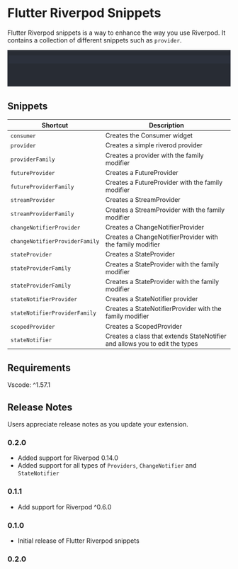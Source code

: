 # Flutter Riverpod Snippets

Flutter Riverpod snippets is a way to enhance the way you use Riverpod. It contains a collection of different
snippets such as `provider`.

![greetingProviderGif](gifs/greetingProvider.gif)

## Snippets

| Shortcut                       | Description                                                                  |
| ------------------------------ | ---------------------------------------------------------------------------- |
| `consumer`                     | Creates the Consumer widget                                                  |
| `provider`                     | Creates a simple riverod provider                                            |
| `providerFamily`               | Creates a provider with the family modifier                                  |
| `futureProvider`               | Creates a FutureProvider                                                    |
| `futureProviderFamily`         | Creates a FutureProvider with the family modifier                           |
| `streamProvider`               | Creates a StreamProvider                                                    |
| `streamProviderFamily`         | Creates a StreamProvider with the family modifier                           |
| `changeNotifierProvider`       | Creates a ChangeNotifierProvider                                           |
| `changeNotifierProviderFamily` | Creates a ChangeNotifierProvider with the family modifier                  |
| `stateProvider`                | Creates a StateProvider                                                     |
| `stateProviderFamily`          | Creates a StateProvider with the family modifier                            |
| `stateProviderFamily`          | Creates a StateProvider with the family modifier                            |
| `stateNotifierProvider`        | Creates a StateNotifier provider                                            |
| `stateNotifierProviderFamily`  | Creates a StateNotifierProvider with the family modifier                   |
| `scopedProvider`               | Creates a ScopedProvider                                                    |
| `stateNotifier`                | Creates a class that extends StateNotifier and allows you to edit the types |


## Requirements

Vscode: ^1.57.1

## Release Notes

Users appreciate release notes as you update your extension.

### 0.2.0

- Added support for Riverpod 0.14.0
- Added support for all types of `Providers`, `ChangeNotifier` and `StateNotifier`


### 0.1.1

- Add support for Riverpod ^0.6.0

### 0.1.0

- Initial release of Flutter Riverpod snippets

### 0.2.0
